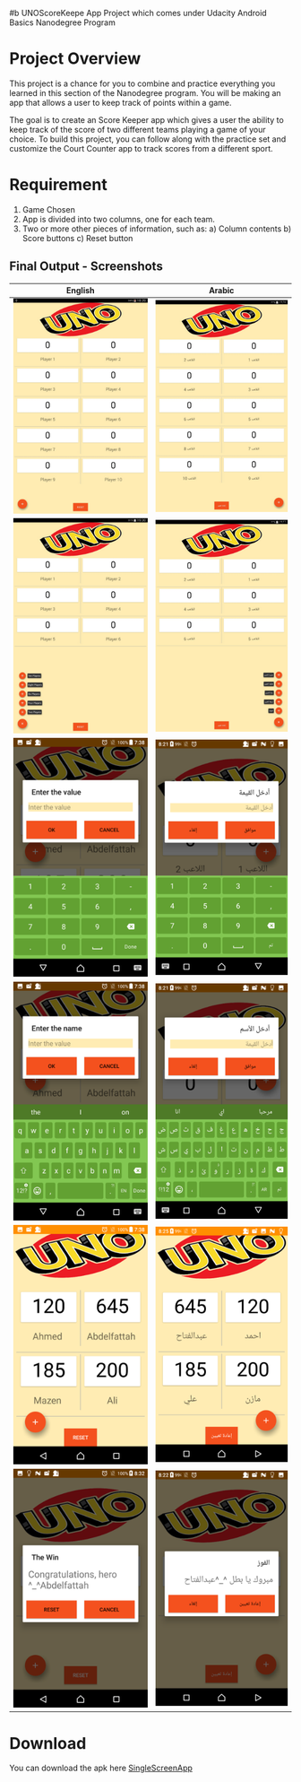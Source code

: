 #b 
 UNOScoreKeepe App
Project which comes under Udacity Android Basics Nanodegree Program

# Project Overview
This project is a chance for you to combine and practice everything you learned in this section of the Nanodegree program.
 You will be making an app that allows a user to keep track of points within a game.

The goal is to create an Score Keeper app which gives a user the ability to keep track of the score of two different teams playing a game of your choice.
To build this project, you can follow along with the practice set and customize the Court Counter app to track scores from a different sport.

# Requirement
1. Game Chosen
2. App is divided into two columns, one for each team.
3. Two or more other pieces of information, such as:
    a) Column contents
    b) Score buttons
    c) Reset button


## Final Output - Screenshots

English                         | Arabic
:--------------------------------:|:--------------------------------:
![](app/screenshots/UNO_EN_1.png)  |![](app/screenshots/UNO_AR_1.png)
![](app/screenshots/UNO_EN_2.png)  |![](app/screenshots/UNO_AR_2.png)
![](app/screenshots/UNO_EN_3.png)  |![](app/screenshots/UNO_AR_3.png)
![](app/screenshots/UNO_EN_4.png)  |![](app/screenshots/UNO_AR_4.png)
![](app/screenshots/UNO_EN_5.png)  |![](app/screenshots/UNO_AR_5.png)
![](app/screenshots/UNO_EN_6.png)  |![](app/screenshots/UNO_AR_6.png)


# Download
You can download the apk here [SingleScreenApp](../../raw/master/app/screenshots/app-debug.apk)
